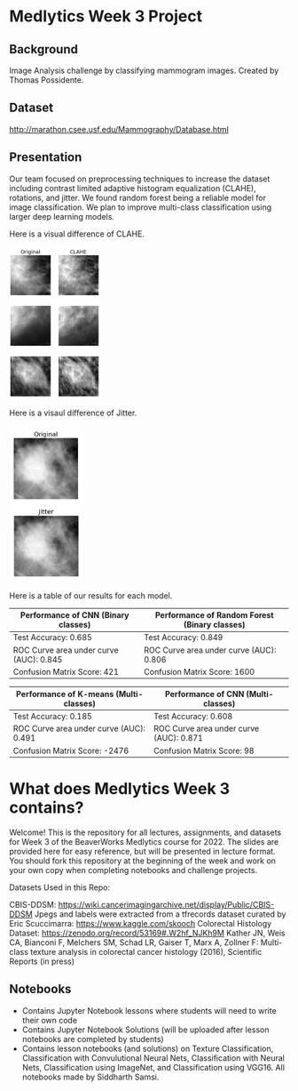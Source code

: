 # Medlytics Week 3 Project

## Background
Image Analysis challenge by classifying mammogram images. Created by Thomas Possidente.

## Dataset
http://marathon.csee.usf.edu/Mammography/Database.html

## Presentation
Our team focused on preprocessing techniques to increase the dataset including contrast limited adaptive histogram equalization (CLAHE), rotations, and jitter. We found random forest being a reliable model for image classification. We plan to improve multi-class classification using larger deep learning models.

Here is a visual difference of CLAHE.

![Example of CLAHE with our data](https://github.com/angellicodigo/Medlytics-Week3/blob/main/Week-3-Team-4/CLAHE.png)

Here is a visaul difference of Jitter.

![Example of Jitter with our data](https://github.com/angellicodigo/Medlytics-Week3/blob/main/Week-3-Team-4/JITTER.png)

Here is a table of our results for each model. 

| Performance of CNN (Binary classes) | Performance of Random Forest (Binary classes) |
| --- | --- |
|  Test Accuracy: 0.685 | Test Accuracy: 0.849  |
| ROC Curve area under curve (AUC): 0.845 | ROC Curve area under curve (AUC): 0.806  |
|  Confusion Matrix Score: 421 | Confusion Matrix Score: 1600  |

| Performance of K-means (Multi-classes) | Performance of CNN (Multi-classes) |
| --- | --- |
|  Test Accuracy: 0.185 | Test Accuracy: 0.608  |
| ROC Curve area under curve (AUC): 0.491 | ROC Curve area under curve (AUC): 0.871  |
|  Confusion Matrix Score: -2476 | Confusion Matrix Score: 98  |

# What does Medlytics Week 3 contains?
Welcome! This is the repository for all lectures, assignments, and datasets for Week 3 of the BeaverWorks Medlytics course for 2022. The slides are provided here for easy reference, but will be presented in lecture format. You should fork this repository at the beginning of the week and work on your own copy when completing notebooks and challenge projects.

Datasets Used in this Repo:

CBIS-DDSM: https://wiki.cancerimagingarchive.net/display/Public/CBIS-DDSM 
Jpegs and labels were extracted from a tfrecords dataset curated by Eric Scuccimarra: https://www.kaggle.com/skooch 
Colorectal Histology Dataset: https://zenodo.org/record/53169#.W2hf_NJKh9M 
Kather JN, Weis CA, Bianconi F, Melchers SM, Schad LR, Gaiser T, Marx A, Zollner F: Multi-class texture analysis in colorectal cancer histology (2016), Scientific Reports (in press)

## Notebooks
* Contains Jupyter Notebook lessons where students will need to write their own code
* Contains Jupyter Notebook Solutions (will be uploaded after lesson notebooks are completed by students)
* Contains lesson notebooks (and solutions) on Texture Classification, Classification with Convulutional Neural Nets, Classification with Neural Nets, Classification using ImageNet, and Classification using VGG16. All notebooks made by Siddharth Samsi.
